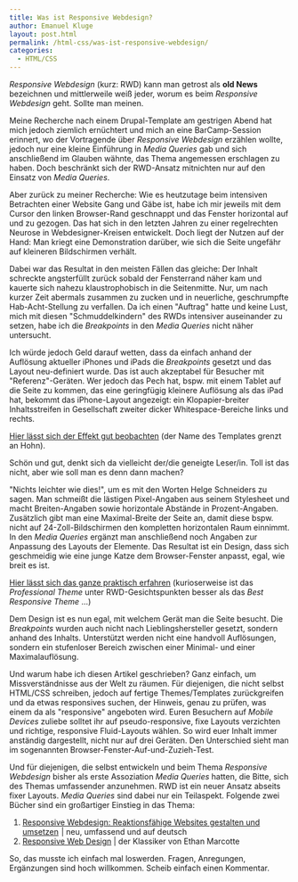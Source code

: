 ```yaml
---
title: Was ist Responsive Webdesign?
author: Emanuel Kluge
layout: post.html
permalink: /html-css/was-ist-responsive-webdesign/
categories:
  - HTML/CSS
---
```


*Responsive Webdesign* (kurz: RWD) kann man getrost als **old News** bezeichnen und mittlerweile weiß jeder, worum es beim *Responsive Webdesign* geht. Sollte man meinen.

Meine Recherche nach einem Drupal-Template am gestrigen Abend hat mich jedoch ziemlich ernüchtert und mich an eine BarCamp-Session erinnert, wo der Vortragende über *Responsive Webdesign* erzählen wollte, jedoch nur eine kleine Einführung in *Media Queries* gab und sich anschließend im Glauben wähnte, das Thema angemessen erschlagen zu haben. Doch beschränkt sich der RWD-Ansatz mitnichten nur auf den Einsatz von *Media Queries*.

Aber zurück zu meiner Recherche: Wie es heutzutage beim intensiven Betrachten einer Website Gang und Gäbe ist, habe ich mir jeweils mit dem Cursor den linken Browser-Rand geschnappt und das Fenster horizontal auf und zu gezogen. Das hat sich in den letzten Jahren zu einer regelrechten Neurose in Webdesigner-Kreisen entwickelt. Doch liegt der Nutzen auf der Hand: Man kriegt eine Demonstration darüber, wie sich die Seite ungefähr auf kleineren Bildschirmen verhält.

Dabei war das Resultat in den meisten Fällen das gleiche: Der Inhalt schreckte angsterfüllt zurück sobald der Fensterrand näher kam und kauerte sich nahezu klaustrophobisch in die Seitenmitte. Nur, um nach kurzer Zeit abermals zusammen zu zucken und in neuerliche, geschrumpfte Hab-Acht-Stellung zu verfallen. Da ich einen "Auftrag" hatte und keine Lust, mich mit diesen "Schmuddelkindern" des RWDs intensiver auseinander zu setzen, habe ich die *Breakpoints* in den *Media Queries* nicht näher untersucht.

Ich würde jedoch Geld darauf wetten, dass da einfach anhand der Auflösung aktueller iPhones und iPads die *Breakpoints* gesetzt und das Layout neu-definiert wurde. Das ist auch akzeptabel für Besucher mit "Referenz"-Geräten. Wer jedoch das Pech hat, bspw. mit einem Tablet auf die Seite zu kommen, das eine geringfügig kleinere Auflösung als das iPad hat, bekommt das iPhone-Layout angezeigt: ein Klopapier-breiter Inhaltsstreifen in Gesellschaft zweiter dicker Whitespace-Bereiche links und rechts.

[Hier lässt sich der Effekt gut beobachten][best_responsive] (der Name des Templates grenzt an Hohn).

Schön und gut, denkt sich da vielleicht der/die geneigte Leser/in. Toll ist das nicht, aber wie soll man es denn dann machen?

"Nichts leichter wie dies!", um es mit den Worten Helge Schneiders zu sagen. Man schmeißt die lästigen Pixel-Angaben aus seinem Stylesheet und macht Breiten-Angaben sowie horizontale Abstände in Prozent-Angaben. Zusätzlich gibt man eine Maximal-Breite der Seite an, damit diese bspw. nicht auf 24-Zoll-Bildschirmen den kompletten horizontalen Raum einnimmt. In den *Media Queries* ergänzt man anschließend noch Angaben zur Anpassung des Layouts der Elemente. Das Resultat ist ein Design, dass sich geschmeidig wie eine junge Katze dem Browser-Fenster anpasst, egal, wie breit es ist.

[Hier lässt sich das ganze praktisch erfahren][professional] (kurioserweise ist das *Professional Theme* unter RWD-Gesichtspunkten besser als das *Best Responsive Theme* &hellip;)

Dem Design ist es nun egal, mit welchem Gerät man die Seite besucht. Die *Breakpoints* wurden auch nicht nach Lieblingshersteller gesetzt, sondern anhand des Inhalts. Unterstützt werden nicht eine handvoll Auflösungen, sondern ein stufenloser Bereich zwischen einer Minimal- und einer Maximalauflösung.

Und warum habe ich diesen Artikel geschrieben? Ganz einfach, um Missverständnisse aus der Welt zu räumen. Für diejenigen, die nicht selbst HTML/CSS schreiben, jedoch auf fertige Themes/Templates zurückgreifen und da etwas responsives suchen, der Hinweis, genau zu prüfen, was einem da als "responsive" angeboten wird. Euren Besuchern auf *Mobile Devices* zuliebe solltet ihr auf pseudo-responsive, fixe Layouts verzichten und richtige, responsive Fluid-Layouts wählen. So wird euer Inhalt immer anständig dargestellt, nicht nur auf drei Geräten. Den Unterschied sieht man im sogenannten Browser-Fenster-Auf-und-Zuzieh-Test.

Und für diejenigen, die selbst entwickeln und beim Thema *Responsive Webdesign* bisher als erste Assoziation *Media Queries* hatten, die Bitte, sich des Themas umfassender anzunehmen. RWD ist ein neuer Ansatz abseits fixer Layouts. *Media Queries* sind dabei nur ein Teilaspekt. Folgende zwei Bücher sind ein großartiger Einstieg in das Thema:

  1. [Responsive Webdesign: Reaktionsfähige Websites gestalten und umsetzen][rwd_book_1]<img src="https://www.assoc-amazon.de/e/ir?t=pha5-21&#038;l=as2&#038;o=3&#038;a=3446430156" width="1" height="1" border="0" alt="" style="border:none !important; margin:0px !important;" /> | neu, umfassend und auf deutsch
  2. [Responsive Web Design][rwd_book_2] | der Klassiker von Ethan Marcotte

So, das musste ich einfach mal loswerden. Fragen, Anregungen, Ergänzungen sind hoch willkommen. Scheib einfach einen Kommentar.

[best_responsive]: http://www.devsaran.com/theme/best_responsive/
[professional]: http://www.devsaran.com/theme/professional/
[rwd_book_1]: http://www.amazon.de/gp/product/3446430156/ref=as_li_ss_tl?ie=UTF8&camp=1638&creative=19454&creativeASIN=3446430156&linkCode=as2&tag=pha5-21
[rwd_book_2]: http://www.abookapart.com/products/responsive-web-design
